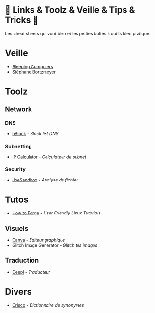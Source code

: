 # 🦝 Links & Toolz & Veille & Tips & Tricks 🦝

Les cheat sheets qui vont bien et les petites boîtes à outils bien pratique.

# Veille
- [Bleeping Computers](https://www.bleepingcomputer.com/)
- [Stéphane Bortzmeyer](https://www.bortzmeyer.org/)

# Toolz

## Network

### DNS
- [hBlock](https://hblock.molinero.dev/) - *Block list DNS*

### Subnetting 
- [IP Calculator](http://jodies.de/ipcalc?host) - *Calculateur de subnet*

### Security
- [JoeSandbox](https://www.joesandbox.com/#windows) - *Analyse de fichier*

# Tutos
- [How to Forge](https://www.howtoforge.com/) - *User Friendly Linux Tutorials*

## Visuels
- [Canva](https://www.canva.com/fr_fr/) - *Éditeur graphique*
- [Glitch Image Generator](https://glitchyimage.com/) - *Glitch tes images*

## Traduction
- [Deepl](https://www.deepl.com/translator) - *Traducteur*

# Divers
- [Crisco](https://crisco2.unicaen.fr/des/) - *Dictionnaire de synonymes*